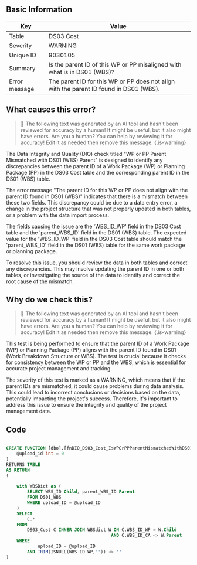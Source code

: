 ## Basic Information
| Key         | Value          |
|-------------|----------------|
| Table       | DS03 Cost |
| Severity    | WARNING |
| Unique ID   | 9030105   |
| Summary     | Is the parent ID of this WP or PP misaligned with what is in DS01 (WBS)? |
| Error message | The parent ID for this WP or PP does not align with the parent ID found in DS01 (WBS). |

## What causes this error?

> :robot: The following text was generated by an AI tool and hasn't been reviewed for accuracy by a human! It might be useful, but it also might have errors. Are you a human? You can help by reviewing it for accuracy! Edit it as needed then remove this message.
{.is-warning}

The Data Integrity and Quality (DIQ) check titled "WP or PP Parent Mismatched with DS01 (WBS) Parent" is designed to identify any discrepancies between the parent ID of a Work Package (WP) or Planning Package (PP) in the DS03 Cost table and the corresponding parent ID in the DS01 (WBS) table. 

The error message "The parent ID for this WP or PP does not align with the parent ID found in DS01 (WBS)" indicates that there is a mismatch between these two fields. This discrepancy could be due to a data entry error, a change in the project structure that was not properly updated in both tables, or a problem with the data import process.

The fields causing the issue are the 'WBS_ID_WP' field in the DS03 Cost table and the 'parent_WBS_ID' field in the DS01 (WBS) table. The expected value for the 'WBS_ID_WP' field in the DS03 Cost table should match the 'parent_WBS_ID' field in the DS01 (WBS) table for the same work package or planning package.

To resolve this issue, you should review the data in both tables and correct any discrepancies. This may involve updating the parent ID in one or both tables, or investigating the source of the data to identify and correct the root cause of the mismatch.
## Why do we check this?

> :robot: The following text was generated by an AI tool and hasn't been reviewed for accuracy by a human! It might be useful, but it also might have errors. Are you a human? You can help by reviewing it for accuracy! Edit it as needed then remove this message.
{.is-warning}

This test is being performed to ensure that the parent ID of a Work Package (WP) or Planning Package (PP) aligns with the parent ID found in DS01 (Work Breakdown Structure or WBS). The test is crucial because it checks for consistency between the WP or PP and the WBS, which is essential for accurate project management and tracking. 

The severity of this test is marked as a WARNING, which means that if the parent IDs are mismatched, it could cause problems during data analysis. This could lead to incorrect conclusions or decisions based on the data, potentially impacting the project's success. Therefore, it's important to address this issue to ensure the integrity and quality of the project management data.
## Code

```sql

CREATE FUNCTION [dbo].[fnDIQ_DS03_Cost_IsWPOrPPParentMismatchedWithDS01Parent] (
	@upload_id int = 0
)
RETURNS TABLE
AS RETURN
(
    
	with WBSDict as (
		SELECT WBS_ID Child, parent_WBS_ID Parent
		FROM DS01_WBS 
		WHERE upload_ID = @upload_ID
	)
	SELECT 
		C.* 
	FROM 
		DS03_Cost C INNER JOIN WBSdict W ON C.WBS_ID_WP = W.Child
										AND C.WBS_ID_CA <> W.Parent
	WHERE 
			upload_ID = @upload_ID
		AND TRIM(ISNULL(WBS_ID_WP,'')) <> ''
)
```
